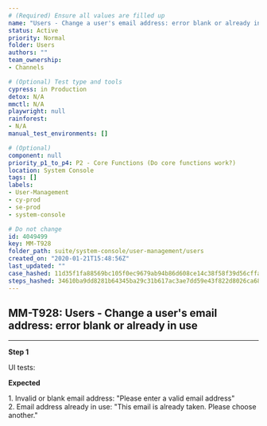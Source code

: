 ```yaml
---
# (Required) Ensure all values are filled up
name: "Users - Change a user's email address: error blank or already in use"
status: Active
priority: Normal
folder: Users
authors: ""
team_ownership: 
- Channels

# (Optional) Test type and tools
cypress: in Production
detox: N/A
mmctl: N/A
playwright: null
rainforest: 
- N/A
manual_test_environments: []

# (Optional)
component: null
priority_p1_to_p4: P2 - Core Functions (Do core functions work?)
location: System Console
tags: []
labels: 
- User-Management
- cy-prod
- se-prod
- system-console

# Do not change
id: 4049499
key: MM-T928
folder_path: suite/system-console/user-management/users
created_on: "2020-01-21T15:48:56Z"
last_updated: ""
case_hashed: 11d35f1fa88569bc105f0ec9679ab94b86d608ce14c38f58f39d56cffa020cd50ff00863e5c02e0b54c3f34ee0f5b242
steps_hashed: 34610ba9dd8281b64345ba29c31b617ac3ae7dd59e43f822d8026ca68e3094922664ab1ea08d26fac9da0c44e2d12377
---
```


## MM-T928: Users - Change a user's email address: error blank or already in use

---

**Step 1**

UI tests:

**Expected**

1\. Invalid or blank email address: "Please enter a valid email address"\
2\. Email address already in use: "This email is already taken. Please choose another."
